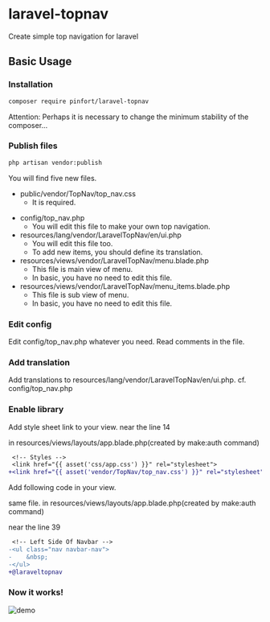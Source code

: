 # laravel-topnav
Create simple top navigation for laravel

## Basic Usage

### Installation

```bash
composer require pinfort/laravel-topnav
```
Attention: Perhaps it is necessary to change the minimum stability of the composer...

### Publish files

```bash
php artisan vendor:publish
```
You will find five new files.
* public/vendor/TopNav/top_nav.css
    - It is required.
- config/top_nav.php
    - You will edit this file to make your own top navigation.
- resources/lang/vendor/LaravelTopNav/en/ui.php
    - You will edit this file too.
    - To add new items, you should define its translation.
- resources/views/vendor/LaravelTopNav/menu.blade.php
    - This file is main view of menu.
    - In basic, you have no need to edit this file.
- resources/views/vendor/LaravelTopNav/menu_items.blade.php
    - This file is sub view of menu.
    - In basic, you have no need to edit this file.

### Edit config

Edit config/top_nav.php whatever you need.
Read comments in the file.

### Add translation

Add translations to resources/lang/vendor/LaravelTopNav/en/ui.php.
cf. config/top_nav.php

### Enable library

Add style sheet link to your view. near the line 14

in resources/views/layouts/app.blade.php(created by make:auth command)

```diff
 <!-- Styles -->
 <link href="{{ asset('css/app.css') }}" rel="stylesheet">
+<link href="{{ asset('vendor/TopNav/top_nav.css') }}" rel="stylesheet">
```

Add following code in your view.

same file. in resources/views/layouts/app.blade.php(created by make:auth command)

near the line 39
```diff
 <!-- Left Side Of Navbar -->
-<ul class="nav navbar-nav">
-    &nbsp;
-</ul>
+@laraveltopnav
```

### Now it works!
![demo](https://raw.github.com/wiki/pinfort/Laravel-topnav/media/Laravel-2018_02_03-3_41_06Trim.gif)
